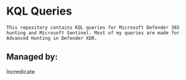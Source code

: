 # KQL Queries
```
This repository contains KQL queries for Microsoft Defender 365 hunting and Microsoft Sentinel. Most of my queries are made for Advanced Hunting in Defender XDR.
```

## Managed by:
Incredicate
